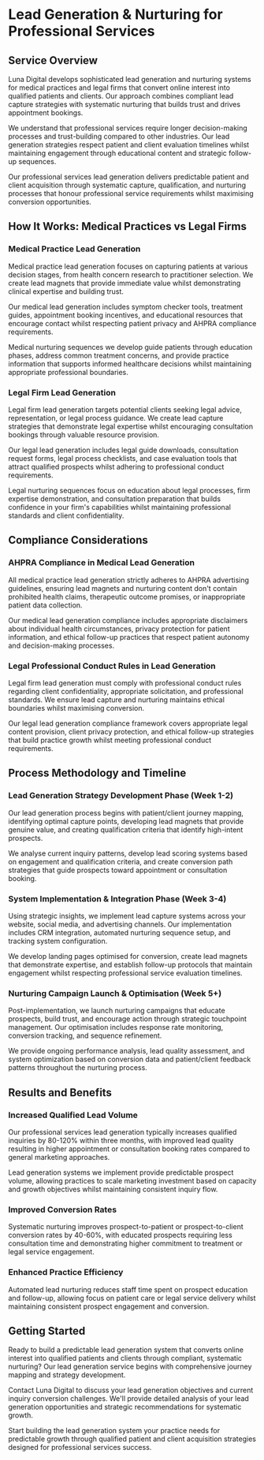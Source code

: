 # Lead Generation & Nurturing for Professional Services

## Service Overview

Luna Digital develops sophisticated lead generation and nurturing systems for medical practices and legal firms that convert online interest into qualified patients and clients. Our approach combines compliant lead capture strategies with systematic nurturing that builds trust and drives appointment bookings.

We understand that professional services require longer decision-making processes and trust-building compared to other industries. Our lead generation strategies respect patient and client evaluation timelines whilst maintaining engagement through educational content and strategic follow-up sequences.

Our professional services lead generation delivers predictable patient and client acquisition through systematic capture, qualification, and nurturing processes that honour professional service requirements whilst maximising conversion opportunities.

## How It Works: Medical Practices vs Legal Firms

### Medical Practice Lead Generation
Medical practice lead generation focuses on capturing patients at various decision stages, from health concern research to practitioner selection. We create lead magnets that provide immediate value whilst demonstrating clinical expertise and building trust.

Our medical lead generation includes symptom checker tools, treatment guides, appointment booking incentives, and educational resources that encourage contact whilst respecting patient privacy and AHPRA compliance requirements.

Medical nurturing sequences we develop guide patients through education phases, address common treatment concerns, and provide practice information that supports informed healthcare decisions whilst maintaining appropriate professional boundaries.

### Legal Firm Lead Generation
Legal firm lead generation targets potential clients seeking legal advice, representation, or legal process guidance. We create lead capture strategies that demonstrate legal expertise whilst encouraging consultation bookings through valuable resource provision.

Our legal lead generation includes legal guide downloads, consultation request forms, legal process checklists, and case evaluation tools that attract qualified prospects whilst adhering to professional conduct requirements.

Legal nurturing sequences focus on education about legal processes, firm expertise demonstration, and consultation preparation that builds confidence in your firm's capabilities whilst maintaining professional standards and client confidentiality.

## Compliance Considerations

### AHPRA Compliance in Medical Lead Generation
All medical practice lead generation strictly adheres to AHPRA advertising guidelines, ensuring lead magnets and nurturing content don't contain prohibited health claims, therapeutic outcome promises, or inappropriate patient data collection.

Our medical lead generation compliance includes appropriate disclaimers about individual health circumstances, privacy protection for patient information, and ethical follow-up practices that respect patient autonomy and decision-making processes.

### Legal Professional Conduct Rules in Lead Generation
Legal firm lead generation must comply with professional conduct rules regarding client confidentiality, appropriate solicitation, and professional standards. We ensure lead capture and nurturing maintains ethical boundaries whilst maximising conversion.

Our legal lead generation compliance framework covers appropriate legal content provision, client privacy protection, and ethical follow-up strategies that build practice growth whilst meeting professional conduct requirements.

## Process Methodology and Timeline

### Lead Generation Strategy Development Phase (Week 1-2)
Our lead generation process begins with patient/client journey mapping, identifying optimal capture points, developing lead magnets that provide genuine value, and creating qualification criteria that identify high-intent prospects.

We analyse current inquiry patterns, develop lead scoring systems based on engagement and qualification criteria, and create conversion path strategies that guide prospects toward appointment or consultation booking.

### System Implementation & Integration Phase (Week 3-4)
Using strategic insights, we implement lead capture systems across your website, social media, and advertising channels. Our implementation includes CRM integration, automated nurturing sequence setup, and tracking system configuration.

We develop landing pages optimised for conversion, create lead magnets that demonstrate expertise, and establish follow-up protocols that maintain engagement whilst respecting professional service evaluation timelines.

### Nurturing Campaign Launch & Optimisation (Week 5+)
Post-implementation, we launch nurturing campaigns that educate prospects, build trust, and encourage action through strategic touchpoint management. Our optimisation includes response rate monitoring, conversion tracking, and sequence refinement.

We provide ongoing performance analysis, lead quality assessment, and system optimization based on conversion data and patient/client feedback patterns throughout the nurturing process.

## Results and Benefits

### Increased Qualified Lead Volume
Our professional services lead generation typically increases qualified inquiries by 80-120% within three months, with improved lead quality resulting in higher appointment or consultation booking rates compared to general marketing approaches.

Lead generation systems we implement provide predictable prospect volume, allowing practices to scale marketing investment based on capacity and growth objectives whilst maintaining consistent inquiry flow.

### Improved Conversion Rates
Systematic nurturing improves prospect-to-patient or prospect-to-client conversion rates by 40-60%, with educated prospects requiring less consultation time and demonstrating higher commitment to treatment or legal service engagement.

### Enhanced Practice Efficiency
Automated lead nurturing reduces staff time spent on prospect education and follow-up, allowing focus on patient care or legal service delivery whilst maintaining consistent prospect engagement and conversion.

## Getting Started

Ready to build a predictable lead generation system that converts online interest into qualified patients and clients through compliant, systematic nurturing? Our lead generation service begins with comprehensive journey mapping and strategy development.

Contact Luna Digital to discuss your lead generation objectives and current inquiry conversion challenges. We'll provide detailed analysis of your lead generation opportunities and strategic recommendations for systematic growth.

Start building the lead generation system your practice needs for predictable growth through qualified patient and client acquisition strategies designed for professional services success.